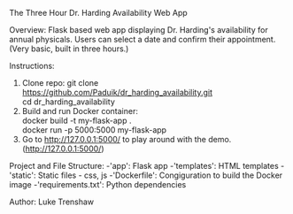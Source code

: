 The Three Hour Dr. Harding Availability Web App

Overview: Flask based web app displaying Dr. Harding's availability for annual physicals. Users can select a date and confirm their appointment. (Very basic, built in three hours.)

Instructions: 
1. Clone repo: 
   git clone https://github.com/Paduik/dr_harding_availability.git<br>
   cd dr_harding_availability <br>
2. Build and run Docker container:<br> 
   docker build -t my-flask-app .<br>
   docker run -p 5000:5000 my-flask-app<br>
3. Go to http://127.0.0.1:5000/ to play around with the demo. (http://127.0.0.1:5000/)

Project and File Structure: 
-'app': Flask app
-'templates': HTML templates
-'static': Static files - css, js
-'Dockerfile': Congiguration to build the Docker image
-'requirements.txt': Python dependencies 

Author: Luke Trenshaw